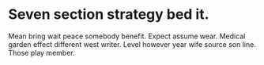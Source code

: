 
# Seven section strategy bed it.
Mean bring wait peace somebody benefit. Expect assume wear. Medical garden effect different west writer.
Level however year wife source son line. Those play member.